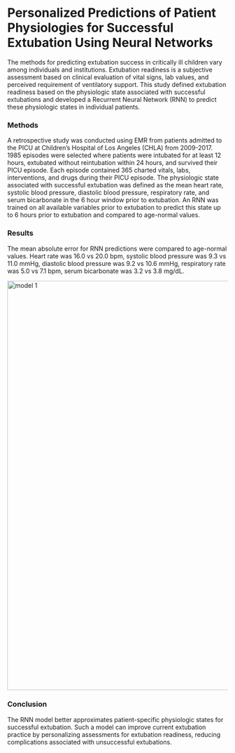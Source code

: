# Personalized Predictions of Patient Physiologies for Successful Extubation Using Neural Networks
The methods for predicting extubation success in critically ill children vary among individuals and institutions. Extubation readiness is a subjective assessment based on clinical evaluation of vital signs, lab values, and perceived requirement of ventilatory support. This study defined extubation readiness based on the physiologic state associated with successful extubations and developed a Recurrent Neural Network (RNN) to predict these physiologic states in individual patients.

### Methods 
A retrospective study was conducted using EMR from patients admitted to the PICU at Children’s Hospital of Los Angeles (CHLA) from 2009-2017. 1985 episodes were selected where patients were intubated for at least 12 hours, extubated without reintubation within 24 hours, and survived their PICU episode. Each episode contained 365 charted vitals, labs, interventions, and drugs during their PICU episode. The physiologic state associated with successful extubation was defined as the mean heart rate, systolic blood pressure, diastolic blood pressure, respiratory rate, and serum bicarbonate in the 6 hour window prior to extubation. An RNN was trained on all available variables prior to extubation to predict this state up to 6 hours prior to extubation and compared to age-normal values.

### Results 
The mean absolute error for RNN predictions were compared to age-normal values. Heart rate was 16.0 vs 20.0 bpm, systolic blood pressure was 9.3 vs 11.0 mmHg, diastolic blood pressure was 9.2 vs 10.6 mmHg, respiratory rate was 5.0 vs 7.1 bpm, serum bicarbonate was 3.2 vs 3.8 mg/dL. 

<img width="933" alt="model 1" src="https://user-images.githubusercontent.com/31297724/43617255-d7dbf1f0-9675-11e8-9555-365ebd2eb731.png"> 


### Conclusion
The RNN model better approximates patient-specific physiologic states for successful extubation. Such a model can improve current extubation practice by personalizing assessments for extubation readiness, reducing complications associated with unsuccessful extubations.

